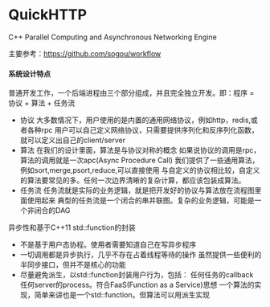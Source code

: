 # QuickHTTP
C++ Parallel Computing and Asynchronous Networking Engine

主要参考：https://github.com/sogou/workflow

#### 系统设计特点
普通开发工作，一个后端进程由三个部分组成，并且完全独立开发。即：程序 = 协议 + 算法 + 任务流
- 协议
	大多数情况下，用户使用的是内置的通用网络协议，例如http，redis,或者各种rpc
	用户可以自己定义网络协议，只需要提供序列化和反序列化函数，就可以定义出自己的client/server
- 算法
	在我们的设计里面，算法是与协议对称的概念
		如果说协议的调用是rpc，算法的调用就是一次apc(Async Procedure Call)
	我们提供了一些通用算法，例如sort,merge,psort,reduce,可以直接使用
	与自定义的协议相比较，自定义的算法要常见的多。任何一次边界清晰的复杂计算，都应该包装成算法。
- 任务流
	任务流就是实际的业务逻辑，就是把开发好的协议与算法放在流程图里面使用起来
	典型的任务流是一个闭合的串并联图。复杂的业务逻辑，可能是一个非闭合的DAG

异步性和基于C++11 std::function的封装
- 不是基于用户态协程。使用者需要知道自己在写异步程序
- 一切调用都是异步执行，几乎不存在占着线程等待的操作
  虽然提供一些便利的半同步接口，但并不是核心的功能
- 尽量避免派生，以std::function封装用户行为，包括：
	任何任务的callback
	任何server的process。符合FaaS(Function as a Service)思想
	一个算法的实现，简单来讲也是一个std::function。但算法可以用派生实现
